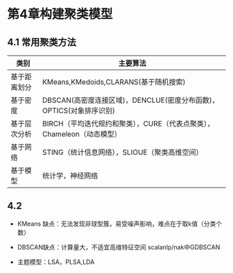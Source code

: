 # 第4章构建聚类模型
## 4.1 常用聚类方法

| 类别         | 主要算法                                                     |
| ------------ | ------------------------------------------------------------ |
| 基于距离划分 | KMeans,KMedoids,CLARANS(基于随机搜索)                        |
| 基于密度     | DBSCAN(高密度连接区域)，DENCLUE(密度分布函数)，OPTICS(对象排序识别) |
| 基于层次分析 | BIRCH（平均迭代规约和聚类），CURE（代表点聚类），Chameleon（动态模型） |
| 基于网络     | STING（统计信息网络），SLIOUE（聚类高维空间）                |
| 基于模型     | 统计学，神经网络                                             |

## 4.2

* KMeans 缺点：无法发现非球型簇，易受噪声影响，难点在于取k值（分类个数）

* DBSCAN缺点：计算量大，不适宜高维特征空间 scalanlp/nak中GDBSCAN
* 主题模型：LSA，PLSA,LDA